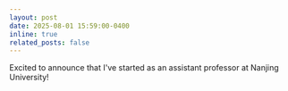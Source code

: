 ```yaml
---
layout: post
date: 2025-08-01 15:59:00-0400
inline: true
related_posts: false
---
```


Excited to announce that I've started as an assistant professor at Nanjing University!